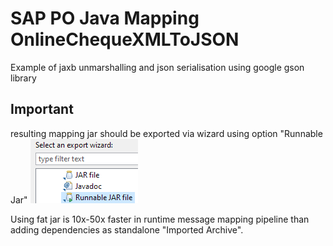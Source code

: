 # SAP PO Java Mapping OnlineChequeXMLToJSON 

Example of jaxb unmarshalling and json serialisation using google gson library

## Important

resulting mapping jar should be exported via wizard using option "Runnable Jar"
![img.png](img.png)

Using fat jar is 10x-50x faster in runtime message mapping pipeline than adding dependencies as standalone "Imported Archive". 